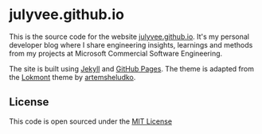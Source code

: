 # julyvee.github.io

This is the source code for the website [julyvee.github.io](https://julyvee.github.io). It's my personal developer blog where I share engineering insights, learnings and methods from my projects at Microsoft Commercial Software Engineering.

The site is built using [Jekyll](https://jekyllrb.com/) and [GitHub Pages](https://pages.github.com/). The theme is adapted from the [Lokmont](https://github.com/artemsheludko/lokmont) theme by [artemsheludko](https://github.com/artemsheludko).

## License

This code is open sourced under the [MIT License](https://github.com/julyvee/julyvee.github.io/blob/main/LICENSE.txt)
